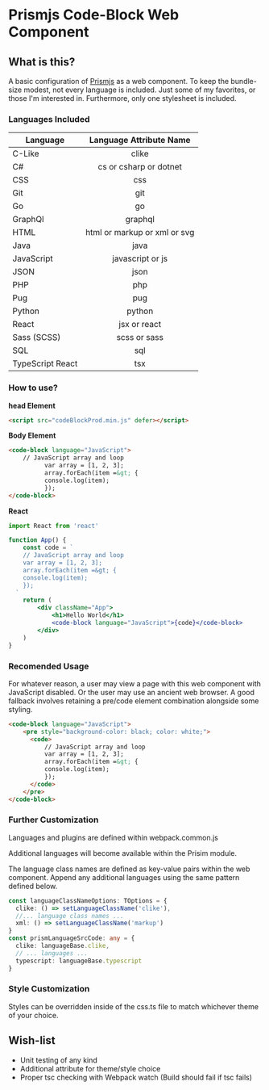 # Prismjs Code-Block Web Component

## What is this?
A basic configuration of [Prismjs](https://prismjs.com/) as a web component. To keep the bundle-size modest, not every language is included. Just some of my favorites, or those I'm interested in. Furthermore, only one stylesheet is included.

### Languages Included

Language | Language Attribute Name
---|:---: 
C-Like | clike
C# | cs or csharp or dotnet
CSS | css
Git | git
Go | go
GraphQl | graphql
HTML | html or markup or xml or svg
Java | java
JavaScript | javascript or js
JSON | json
PHP | php
Pug | pug
Python | python
React | jsx or react
Sass (SCSS) | scss or sass
SQL | sql
TypeScript React | tsx


### How to use?

__head Element__
```html
<script src="codeBlockProd.min.js" defer></script>
```

__Body Element__
```html
<code-block language="JavaScript">
    // JavaScript array and loop
          var array = [1, 2, 3];
          array.forEach(item =&gt; {
          console.log(item);
          });
</code-block>
```
__React__
```jsx
import React from 'react'

function App() {
	const code = `
    // JavaScript array and loop
    var array = [1, 2, 3];
    array.forEach(item =&gt; {
    console.log(item);
    });
  `
	return (
		<div className="App">
			<h1>Hello World</h1>
			<code-block language="JavaScript">{code}</code-block>
		</div>
	)
}
```

### Recomended Usage
For whatever reason, a user may view a page with this web component with JavaScript disabled. Or the user may use an ancient web browser. A good fallback involves retaining a pre/code element combination alongside some styling.

```html
<code-block language="JavaScript">
    <pre style="background-color: black; color: white;">
      <code>
          // JavaScript array and loop
          var array = [1, 2, 3];
          array.forEach(item =&gt; {
          console.log(item);
          });
      </code>
    </pre>
</code-block>
```

### Further Customization
Languages and plugins are defined within webpack.common.js

Additional languages will become available within the Prisim module.

The language class names are defined as key-value pairs within the web component. Append any additional languages using the same pattern defined below.

```typescript
const languageClassNameOptions: TOptions = {
  clike: () => setLanguageClassName('clike'),
  //... language class names ...
  xml: () => setLanguageClassName('markup')
}
const prismLanguageSrcCode: any = {
  clike: languageBase.clike,
  // ... languages ...
  typescript: languageBase.typescript
}
```

### Style Customization
Styles can be overridden inside of the css.ts file to match whichever theme of your choice.

## Wish-list
 + Unit testing of any kind
 + Additional attribute for theme/style choice
 + Proper tsc checking with Webpack watch (Build should fail if tsc fails)
